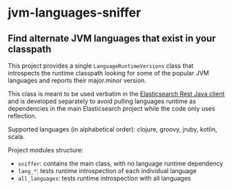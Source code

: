 # jvm-languages-sniffer

## Find alternate JVM languages that exist in your classpath

This project provides a single `LanguageRuntimeVersions` class that introspects the runtime classpath looking for some of the popular JVM languages and reports their major.minor version.

This class is meant to be used verbatim in the [Elasticsearch Rest Java client](https://github.com/elastic/elasticsearch/tree/master/client/rest) and is developed separately to avoid pulling languages runtime as dependencies in the main Elasticsearch project while the code only uses reflection.

Supported languages (in alphabetical order): clojure, groovy, jruby, kotlin, scala.

Project modules structure:
* `sniffer`: contains the main class, with no language runtime dependency
* `lang_*`: tests runtime introspection of each individual language
* `all_languages`: tests runtime introspection with all languages
